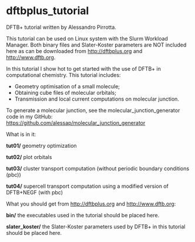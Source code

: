 # dftbplus_tutorial

DFTB+ tutorial written by Alessandro Pirrotta.

This tutorial can be used on Linux system with the Slurm Workload Manager.
Both binary files and Slater-Koster parameters are NOT included here as can be downloaded from http://dftbplus.org and http://www.dftb.org.

In this tutorial I show hot to get started with the use of DFTB+ in computational chemistry. 
This tutorial includes: 
- Geometry optimisation of a small molecule;
- Obtaining cube files of molecular orbitals;
- Transmission and local current computations on molecular junction.

To generate a molecular junction, see the molecular_junction_generator code in my GitHub: https://github.com/alessap/molecular_junction_generator

What is in it:

**tut01/** geometry optimization

**tut02/** plot orbitals

**tut03/** cluster transport computation (without periodic boundary conditions (pbc))

**tut04/** supercell transport computation using a modified version of DFTB+NEGF (with pbc)

What you should get from http://dftbplus.org and http://www.dftb.org:

**bin/** the executables used in the tutorial should be placed here.

**slater_koster/** the Slater-Koster parameters used by DFTB+ in this tutorial should be placed here.
